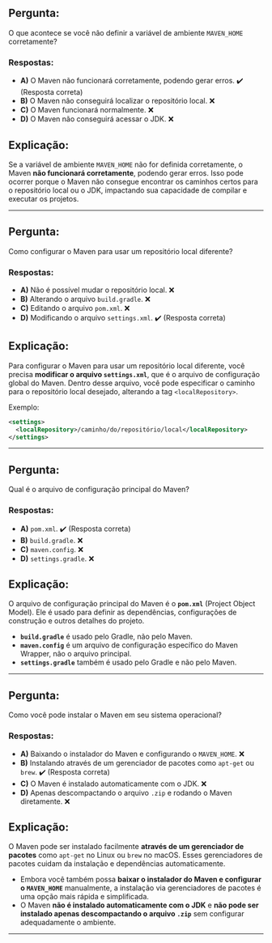 

## Pergunta:
O que acontece se você não definir a variável de ambiente `MAVEN_HOME` corretamente?

### Respostas:

- **A)** O Maven não funcionará corretamente, podendo gerar erros. ✔️ (Resposta correta)
- **B)** O Maven não conseguirá localizar o repositório local. ❌
- **C)** O Maven funcionará normalmente. ❌
- **D)** O Maven não conseguirá acessar o JDK. ❌

## Explicação:
Se a variável de ambiente `MAVEN_HOME` não for definida corretamente, o Maven **não funcionará corretamente**, podendo gerar erros. Isso pode ocorrer porque o Maven não consegue encontrar os caminhos certos para o repositório local ou o JDK, impactando sua capacidade de compilar e executar os projetos.

---

## Pergunta:
Como configurar o Maven para usar um repositório local diferente?

### Respostas:

- **A)** Não é possível mudar o repositório local. ❌
- **B)** Alterando o arquivo `build.gradle`. ❌
- **C)** Editando o arquivo `pom.xml`. ❌
- **D)** Modificando o arquivo `settings.xml`. ✔️ (Resposta correta)

## Explicação:
Para configurar o Maven para usar um repositório local diferente, você precisa **modificar o arquivo `settings.xml`**, que é o arquivo de configuração global do Maven. Dentro desse arquivo, você pode especificar o caminho para o repositório local desejado, alterando a tag `<localRepository>`.

Exemplo:

```xml
<settings>
  <localRepository>/caminho/do/repositório/local</localRepository>
</settings>

```
---

## Pergunta:
Qual é o arquivo de configuração principal do Maven?

### Respostas:

- **A)** `pom.xml`. ✔️ (Resposta correta)
- **B)** `build.gradle`. ❌
- **C)** `maven.config`. ❌
- **D)** `settings.gradle`. ❌

## Explicação:
O arquivo de configuração principal do Maven é o **`pom.xml`** (Project Object Model). Ele é usado para definir as dependências, configurações de construção e outros detalhes do projeto.

- **`build.gradle`** é usado pelo Gradle, não pelo Maven.
- **`maven.config`** é um arquivo de configuração específico do Maven Wrapper, não o arquivo principal.
- **`settings.gradle`** também é usado pelo Gradle e não pelo Maven.

---

## Pergunta:
Como você pode instalar o Maven em seu sistema operacional?

### Respostas:

- **A)** Baixando o instalador do Maven e configurando o `MAVEN_HOME`. ❌
- **B)** Instalando através de um gerenciador de pacotes como `apt-get` ou `brew`. ✔️ (Resposta correta)
- **C)** O Maven é instalado automaticamente com o JDK. ❌
- **D)** Apenas descompactando o arquivo `.zip` e rodando o Maven diretamente. ❌

## Explicação:
O Maven pode ser instalado facilmente **através de um gerenciador de pacotes** como `apt-get` no Linux ou `brew` no macOS. Esses gerenciadores de pacotes cuidam da instalação e dependências automaticamente.

- Embora você também possa **baixar o instalador do Maven e configurar o `MAVEN_HOME`** manualmente, a instalação via gerenciadores de pacotes é uma opção mais rápida e simplificada.
- O Maven **não é instalado automaticamente com o JDK** e **não pode ser instalado apenas descompactando o arquivo `.zip`** sem configurar adequadamente o ambiente.


---



